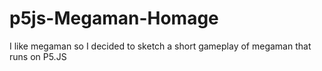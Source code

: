 # p5js-Megaman-Homage
I like megaman so I decided to sketch a short gameplay of megaman that runs on P5.JS

